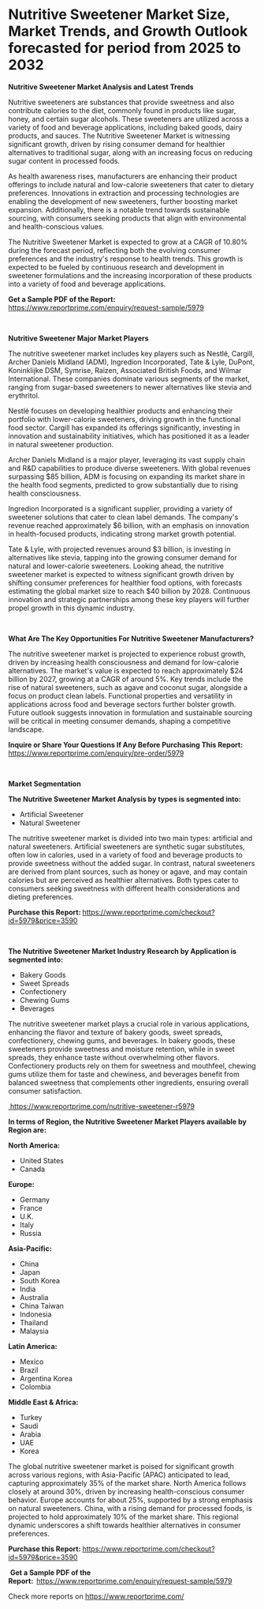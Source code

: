 <p><h1>Nutritive Sweetener Market Size, Market Trends, and Growth Outlook forecasted for period from 2025 to 2032</h1></p><p><strong>Nutritive Sweetener Market Analysis and Latest Trends</strong></p>
<p><p>Nutritive sweeteners are substances that provide sweetness and also contribute calories to the diet, commonly found in products like sugar, honey, and certain sugar alcohols. These sweeteners are utilized across a variety of food and beverage applications, including baked goods, dairy products, and sauces. The Nutritive Sweetener Market is witnessing significant growth, driven by rising consumer demand for healthier alternatives to traditional sugar, along with an increasing focus on reducing sugar content in processed foods.</p><p>As health awareness rises, manufacturers are enhancing their product offerings to include natural and low-calorie sweeteners that cater to dietary preferences. Innovations in extraction and processing technologies are enabling the development of new sweeteners, further boosting market expansion. Additionally, there is a notable trend towards sustainable sourcing, with consumers seeking products that align with environmental and health-conscious values. </p><p>The Nutritive Sweetener Market is expected to grow at a CAGR of 10.80% during the forecast period, reflecting both the evolving consumer preferences and the industry's response to health trends. This growth is expected to be fueled by continuous research and development in sweetener formulations and the increasing incorporation of these products into a variety of food and beverage applications.</p></p>
<p><strong>Get a Sample PDF of the Report:&nbsp;</strong> <a href="https://www.reportprime.com/enquiry/request-sample/5979?utm_campaign=3136&utm_medium=2&utm_source=Github&utm_content=ia&utm_term=19032025&utm_id=nutritive-sweetener">https://www.reportprime.com/enquiry/request-sample/5979</a></p>
<p>&nbsp;</p>
<p><strong>Nutritive Sweetener Major Market Players</strong></p>
<p><p>The nutritive sweetener market includes key players such as Nestlé, Cargill, Archer Daniels Midland (ADM), Ingredion Incorporated, Tate & Lyle, DuPont, Koninklijke DSM, Symrise, Raizen, Associated British Foods, and Wilmar International. These companies dominate various segments of the market, ranging from sugar-based sweeteners to newer alternatives like stevia and erythritol.</p><p>Nestlé focuses on developing healthier products and enhancing their portfolio with lower-calorie sweeteners, driving growth in the functional food sector. Cargill has expanded its offerings significantly, investing in innovation and sustainability initiatives, which has positioned it as a leader in natural sweetener production.</p><p>Archer Daniels Midland is a major player, leveraging its vast supply chain and R&D capabilities to produce diverse sweeteners. With global revenues surpassing $85 billion, ADM is focusing on expanding its market share in the health food segments, predicted to grow substantially due to rising health consciousness.</p><p>Ingredion Incorporated is a significant supplier, providing a variety of sweetener solutions that cater to clean label demands. The company's revenue reached approximately $6 billion, with an emphasis on innovation in health-focused products, indicating strong market growth potential.</p><p>Tate & Lyle, with projected revenues around $3 billion, is investing in alternatives like stevia, tapping into the growing consumer demand for natural and lower-calorie sweeteners. Looking ahead, the nutritive sweetener market is expected to witness significant growth driven by shifting consumer preferences for healthier food options, with forecasts estimating the global market size to reach $40 billion by 2028. Continuous innovation and strategic partnerships among these key players will further propel growth in this dynamic industry.</p></p>
<p>&nbsp;</p>
<p><strong>What Are The Key Opportunities For Nutritive Sweetener Manufacturers?</strong></p>
<p><p>The nutritive sweetener market is projected to experience robust growth, driven by increasing health consciousness and demand for low-calorie alternatives. The market's value is expected to reach approximately $24 billion by 2027, growing at a CAGR of around 5%. Key trends include the rise of natural sweeteners, such as agave and coconut sugar, alongside a focus on product clean labels. Functional properties and versatility in applications across food and beverage sectors further bolster growth. Future outlook suggests innovation in formulation and sustainable sourcing will be critical in meeting consumer demands, shaping a competitive landscape.</p></p>
<p><strong>Inquire or Share Your Questions If Any Before Purchasing This Report:</strong> <a href="https://www.reportprime.com/enquiry/pre-order/5979?utm_campaign=3136&utm_medium=2&utm_source=Github&utm_content=ia&utm_term=19032025&utm_id=nutritive-sweetener">https://www.reportprime.com/enquiry/pre-order/5979</a></p>
<p>&nbsp;</p>
<p><strong>Market Segmentation</strong></p>
<p><strong>The Nutritive Sweetener Market Analysis by types is segmented into:</strong></p>
<p><ul><li>Artificial Sweetener</li><li>Natural Sweetener</li></ul></p>
<p><p>The nutritive sweetener market is divided into two main types: artificial and natural sweeteners. Artificial sweeteners are synthetic sugar substitutes, often low in calories, used in a variety of food and beverage products to provide sweetness without the added sugar. In contrast, natural sweeteners are derived from plant sources, such as honey or agave, and may contain calories but are perceived as healthier alternatives. Both types cater to consumers seeking sweetness with different health considerations and dieting preferences.</p></p>
<p><strong>Purchase this Report:&nbsp;</strong><a href="https://www.reportprime.com/checkout?id=5979&price=3590&utm_campaign=3136&utm_medium=2&utm_source=Github&utm_content=ia&utm_term=19032025&utm_id=nutritive-sweetener">https://www.reportprime.com/checkout?id=5979&price=3590</a></p>
<p>&nbsp;</p>
<p><strong>The Nutritive Sweetener Market Industry Research by Application is segmented into:</strong></p>
<p><ul><li>Bakery Goods</li><li>Sweet Spreads</li><li>Confectionery</li><li>Chewing Gums</li><li>Beverages</li></ul></p>
<p><p>The nutritive sweetener market plays a crucial role in various applications, enhancing the flavor and texture of bakery goods, sweet spreads, confectionery, chewing gums, and beverages. In bakery goods, these sweeteners provide sweetness and moisture retention, while in sweet spreads, they enhance taste without overwhelming other flavors. Confectionery products rely on them for sweetness and mouthfeel, chewing gums utilize them for taste and chewiness, and beverages benefit from balanced sweetness that complements other ingredients, ensuring overall consumer satisfaction.</p></p>
<p><a href="https://www.reportprime.com/nutritive-sweetener-r5979?utm_campaign=3136&utm_medium=2&utm_source=Github&utm_content=ia&utm_term=19032025&utm_id=nutritive-sweetener">&nbsp;https://www.reportprime.com/nutritive-sweetener-r5979</a></p>
<p><strong>In terms of Region, the Nutritive Sweetener Market Players available by Region are:</strong></p>
<p>
    <p> <strong> North America: </strong>
        <ul>
            <li>United States</li>
            <li>Canada</li>
        </ul>
        </p> 
    <p> <strong> Europe: </strong>
        <ul>
            <li>Germany</li>
            <li>France</li>
            <li>U.K.</li>
            <li>Italy</li>
            <li>Russia</li>
        </ul>
        </p> 
    <p> <strong> Asia-Pacific: </strong>
        <ul>
            <li>China</li>
            <li>Japan</li>
            <li>South Korea</li>
            <li>India</li>
            <li>Australia</li>
            <li>China Taiwan</li>
            <li>Indonesia</li>
            <li>Thailand</li>
            <li>Malaysia</li>
        </ul>
        </p> 
    <p> <strong> Latin America: </strong>
        <ul>
            <li>Mexico</li>
            <li>Brazil</li>
            <li>Argentina Korea</li>
            <li>Colombia</li>
        </ul>
        </p> 
    <p> <strong> Middle East & Africa: </strong>
        <ul>
            <li>Turkey</li>
            <li>Saudi</li>
            <li>Arabia</li>
            <li>UAE</li>
            <li>Korea</li>
        </ul>
    </p>
    </p>
<p><p>The global nutritive sweetener market is poised for significant growth across various regions, with Asia-Pacific (APAC) anticipated to lead, capturing approximately 35% of the market share. North America follows closely at around 30%, driven by increasing health-conscious consumer behavior. Europe accounts for about 25%, supported by a strong emphasis on natural sweeteners. China, with a rising demand for processed foods, is projected to hold approximately 10% of the market share. This regional dynamic underscores a shift towards healthier alternatives in consumer preferences.</p></p>
<p><strong>Purchase this Report: </strong><a href="https://www.reportprime.com/checkout?id=5979&price=3590&utm_campaign=3136&utm_medium=2&utm_source=Github&utm_content=ia&utm_term=19032025&utm_id=nutritive-sweetener">https://www.reportprime.com/checkout?id=5979&price=3590</a></p>
<p>&nbsp;<strong>Get a Sample PDF of the Report:&nbsp;&nbsp;</strong><a href="https://www.reportprime.com/enquiry/request-sample/5979?utm_campaign=3136&utm_medium=2&utm_source=Github&utm_content=ia&utm_term=19032025&utm_id=nutritive-sweetener">https://www.reportprime.com/enquiry/request-sample/5979</a></p>
<p><strong></strong></p>
<p>Check more reports on <a href="https://www.reportprime.com/?utm_campaign=3136&utm_medium=2&utm_source=Github&utm_content=ia&utm_term=19032025&utm_id=nutritive-sweetener">https://www.reportprime.com/</a></p>